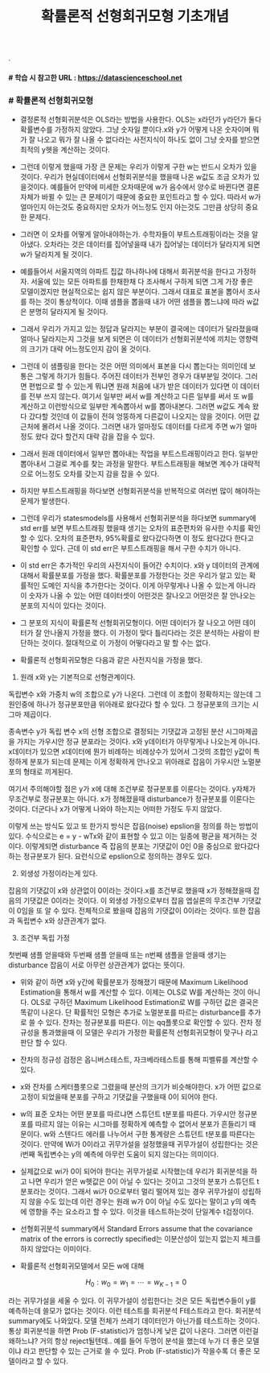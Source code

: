 ﻿---
layout: post
title: "확률론적 선형회귀모형 기초개념"
tags: [선형회귀분석]
comments: true
---

.

#### # 학습 시 참고한 URL : https://datascienceschool.net

### # 확률론적 선형회귀모형

- 결정론적 선형회귀분석은 OLS라는 방법을 사용한다. OLS는 x라던가 y라던가 둘다 확률변수를 가정하지 않았다. 그냥 숫자일 뿐이다.x와 y가 어떻게 나온 숫자이며 뭐가 잘 나오고 뭐가 잘 나올 수 없다라는 사전지식이 하나도 없이 그냥 숫자를 받으면 최적의 y헷을 계산하는 것이다.


- 그런데 이렇게 했을때 가장 큰 문제는 우리가 이렇게 구한 w는 반드시 오차가 있을것이다. 우리가 현실데이터에서 선형회귀분석을 했을때 나온 w값도 조금 오차가 있을것이다. 예를들어 만약에 미세한 오차때문에 w가 음수에서 양수로 바뀐다면 결론자체가 바뀔 수 있는 큰 문제이기 때문에 중요한 포인트라고 할 수 있다. 따라서 w가 얼마인지 아는것도 중요하지만 오차가 어느정도 인지 아는것도 그만큼 상당히 중요한 문제다.


- 그러면 이 오차를 어떻게 알아내야하는가. 수학자들이 부트스트래핑이라는 것을 알아냈다. 오차라는 것은 데이터를 집어넣을때 내가 집어넣는 데이터가 달라지게 되면 w가 달라지게 될 것이다. 


- 예를들어서 서울지역의 아파트 집값 하나하나에 대해서 회귀분석을 한다고 가정하자. 서울에 있는 모든 아파트를 한채한채 다 조사해서 구하게 되면 그게 가장 좋은 모델이겠지만 현실적으로는 쉽지 않은 부분이다. 그래서 대표로 표본을 뽑아서 조사를 하는 것이 통상적이다. 이때 샘플을 뽑을때 내가 어떤 샘플을 뽑느냐에 따라 w값은 분명히 달라지게 될 것이다.


- 그래서 우리가 가지고 있는 정답과 달라지는 부분이 결국에는 데이터가 달라졌을때 얼마나 달라지는지 그것을 보게 되면은 이 데이터가 선형회귀분석에 끼치는 영향력의 크기가 대략 어느정도인지 감이 올 것이다.


- 그런데 이 샘플링을 한다는 것은 어떤 의미에서 표본을 다시 뽑는다는 의미인데 보통은 그렇게 하기가 힘들다. 주어진 데이터가 전부인 경우가 대부분일 것이다. 그러면 편법으로 할 수 있는게 뭐냐면 원래 처음에 내가 받은 데이터가 있다면 이 데이터를 전부 쓰지 않는다. 여기서 일부만 써서 w를 계산하고 다른 일부를 써서 또 w를 계산하고 이런방식으로 일부만 계속뽑아서 w를 뽑아내본다. 그러면 w값도 계속 왔다 갔다할 것인데 이 값들이 전혀 엉뚱하게 다른값이 나오지는 않을 것이다. 어떤 값 근처에 몰려서 나올 것이다. 그러면 내가 얼마정도 데이터를 다르게 주면 w가 얼마정도 왔다 갔다 할건지 대략 감을 잡을 수 있다.


- 그래서 원래 데이터에서 일부만 뽑아내는 작업을 부트스트래핑이라고 한다. 일부만 뽑아내서 그걸로 계수를 찾는 과정을 말한다. 부트스트래핑을 해보면 계수가 대략적으로 어느정도 오차를 갖는지 감을 잡을 수 있다. 


- 하지만 부트스트래핑을 하다보면 선형회귀분석을 반복적으로 여러번 많이 해야하는 문제가 발생한다. 


- 그런데 우리가 statesmodels를 사용해서 선형회귀분석을 하다보면 summary에 std err를 보면 부트스트래핑 했을때 생기는 오차의 표준편차와 유사한 수치를 확인할 수 있다. 오차의 표준편차, 95%확률로 왔다갔다하면 이 정도 왔다갔다 한다고 확인할 수 있다. 근데 이 std err은 부트스트래핑을 해서 구한 수치가 아니다.


- 이 std err은 추가적인 우리의 사전지식이 들어간 수치이다. x와 y 데이터의 관계에 대해서 확률분포를 가정을 했다. 확률분포를 가정한다는 것은 우리가 알고 있는 확률적인 도메인 지식을 추가한다는 것이다. 이게 아무렇게나 나올 수 있는게 아니라 이 숫자가 나올 수 있는 어떤 데이터셋이 어떤것은 잘나오고 어떤것은 잘 안나오는 분포의 지식이 있다는 것이다.

- 그 분포의 지식이 확률론적 선형회귀모형이다. 어떤 데이터가 잘 나오고 어떤 데이터가 잘 안나올지 가정을 했다. 이 가정이 맞다 틀리다라는 것은 분석하는 사람이 판단하는 것이다. 절대적으로 이 가정이 어떻다라고 말 할 수는 없다. 


- 확률론적 선형회귀모형은 다음과 같은 사전지식을 가정을 했다. 


1) 원래 x와 y는 기본적으로 선형관계이다. 


독립변수 x와 가중치 w의 조합으로 y가 나온다. 그런데 이 조합이 정확하지는 않는데 그 원인중에 하나가 정규분포만큼 위아래로 왔다갔다 할 수 있다. 그 정규분포의 크기는 시그마 제곱이다.


종속변수  y가 독립 변수  x의 선형 조합으로 결정되는 기댓값과 고정된 분산  시그마제곱 을 가지는 가우시안 정규 분포라는 것이다. x와 y데이터가 아무렇게나 나오는게 아니다. x데이터가 있으면 x데이터에 뭔가 비례하는 비례상수가 있어서 그것의 조합인 y값이 특정하게 분포가 되는데 문제는 이게 정확하게 안나오고 위아래로 잡음이 가우시안 노멀분포의 형태로 끼게된다.


여기서 주의해야할 점은 y가 x에 대해 조건부로 정규분포를 이룬다는 것이다. y자체가 무조건부로 정규분포는 아니다. x가 정해졌을때 disturbance가 정규분포를 이룬다는 것이다. 더군다나 x가 어떻게 나와야 하는지는 어떠한 가정도 두지 않았다.


이렇게 쓰는 방식도 있고 또 한가지 방식은 잡읍(noise) epslion을 정의를 하는 방법이 있다. 수식으로는 e = y - wTx와 같이 표현할 수 있고 이는 일종에 평균을 제거하는 것이다. 이렇게되면 disturbance 즉 잡음의 분포는 기댓값이 0인 0을 중심으로 왔다갔다하는 정규분포가 된다. 요런식으로 epslion으로 정의하는 경우도 있다.


2) 외생성 가정이라는게 있다.


잡음의 기댓값이 x와 상관없이 0이라는 것이다.x를 조건부로 했을때 x가 정해졌을때 잡음의 기댓값은 0이라는 것이다. 이 외생성 가정으로부터 잡음 엡실론의 무조건부 기댓값이 0임을 또 알 수 있다. 전체적으로 봤을때 잡음의 기댓값이 0이라는 것이다. 또한 잡음과 독립변수 x와 상관관계가 없다.


3) 조건부 독립 가정


첫번째 샘플 얻을때와 두번째 샘플 얻을때 또는 n번째 샘플을 얻을때 생기는 disturbance 잡음이 서로 아무런 상관관계가 없다는 뜻이다.


- 위와 같이 하면 x와 y간에 확률분포가 정해졌기 때문에 Maximum Likelihood Estimation을 통해서 w를 계산할 수 있다. 이제는 OLS로 W를 계산하는 것이 아니다. OLS로 구하던 Maximum Likelihood Estimation로 W를 구하던 값은 결국은 똑같이 나온다. 단 확률적인 모형은 추가로 노멀분포를 따르는 disturbance를 추가로 쓸 수 있다. 잔차는 정규분포를 따른다. 이는 qq플롯으로 확인할 수 있다. 잔차 정규성을 통과했을때 이 모델은 우리가 가정한 확률론적 선형회귀모형이 맞구나 라고 판단 할 수 있다.


- 잔차의 정규성 검정은 옵니버스테스트, 자크베라테스트를 통해 피벨류를 계산할 수 있다.


- x와 잔차를 스케터플롯으로 그렸을때 분산의 크기가 비슷해야한다. x가 어떤 값으로 고정이 되었을때 분포를 구하고 기댓값을 구했을때 0이 되어야 한다.


- w의 표준 오차는 어떤 분포를 따르냐면 스튜던트 t분포를 따른다. 가우시안 정규분포를 따르지 않는 이유는 시그마를 정확하게 예측할 수 없어서 분포가 흔들리기 때문이다. w와 스텐다드 에러를 나누어서 구한 통계량은 스튜던트 t분포를 따른다는 것이다. 만약에 Wi가 0이라고 귀무가설을 설정했을때 귀무가설이 성립한다는 것은 i번째 독립변수는 y의 예측에 아무런 도움이 되지 않는다는 의미이다.


- 실제값으로 wi가 0이 되어야 한다는 귀무가설로 시작했는데 우리가 회귀분석을 하고 나면 우리가 얻은 w헷값은 0이 아닐 수 있다는 것이고 그것의 분포가 스튜던트 t분포라는 것이다. 그래서 wi가 0으로부터 멀리 떨어져 있는 경우 귀무가설이 성립하지 않을 수도 있는데 이런 경우는 원래 w가 0이 아닐 수도 있다는 말이고 y의 예측에 영향을 주는 요소라고 할 수 있다. 이것을 테스트하는것이 단일계수 t검정이다.


- 선형회귀분석 summary에서 Standard Errors assume that the covariance matrix of the errors is correctly specified는 이분산성이 있는지 없는지 체크를 하지 않았다는 이미이다.


- 확률론적 선형회귀모델에서 모든 w에 대해 

$$\ H_0 : w_0  = w_1 = \cdots = w_{K-1} = 0 $$

라는 귀무가설을 세울 수 있다. 이 귀무가설이 성립한다는 것은 모든 독립변수들이 y를 예측하는데 쓸모가 없다는 것이다. 이런 테스트를 회귀분석 F테스트라고 한다. 회귀분석 summary에도 나와있다. 모델 전체가 쓰레기 데이터인가 아닌가를 테스트하는 것이다. 통상 회귀분석을 하면 Prob (F-statistic)가 엄청나게 낮은 값이 나온다. 그러면 이런걸 왜하느냐? 거의 항상 reject될텐데.. 예를 들어 두명이 분석을 했는데 누가 더 좋은 모델이냐 라고 판단할 수 있는 근거로 쓸 수 있다. Prob (F-statistic)가 작을수록 더 좋은 모델이라고 할 수 있다.

